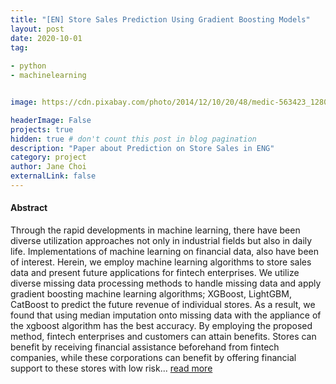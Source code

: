 ```yaml
---
title: "[EN] Store Sales Prediction Using Gradient Boosting Models"
layout: post
date: 2020-10-01 
tag: 
 
- python
- machinelearning


image: https://cdn.pixabay.com/photo/2014/12/10/20/48/medic-563423_1280.jpg

headerImage: False 
projects: true
hidden: true # don't count this post in blog pagination
description: "Paper about Prediction on Store Sales in ENG" 
category: project
author: Jane Choi 
externalLink: false  
---
```


#### Abstract
Through the rapid developments in machine learning, there have been diverse utilization approaches not only in industrial fields but also in daily life. Implementations of machine learning on financial data, also have been of interest. Herein, we employ machine learning algorithms to store sales data and present future applications for fintech enterprises. We utilize diverse missing data processing methods to handle missing data and apply gradient boosting machine learning algorithms; XGBoost, LightGBM, CatBoost to predict the future revenue of individual stores. As a result, we found that using median imputation onto missing data with the appliance of the xgboost algorithm has the best accuracy. By employing the proposed method, fintech enterprises and customers can attain benefits. Stores can benefit by receiving financial assistance beforehand from fintech companies, while these corporations can benefit by offering financial support to these stores with low risk... [read more](https://github.com/jaeyoung-jane-choi/papers/blob/main/Short_ENG_Store_sales_prediction.pdf) 
